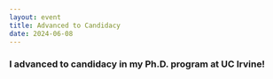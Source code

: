 ```yaml
---
layout: event
title: Advanced to Candidacy
date: 2024-06-08
---
```

### I advanced to candidacy in my Ph.D. program at UC Irvine!